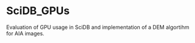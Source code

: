 # SciDB_GPUs
Evaluation of GPU usage in SciDB and implementation of a DEM algortihm for AIA images.
